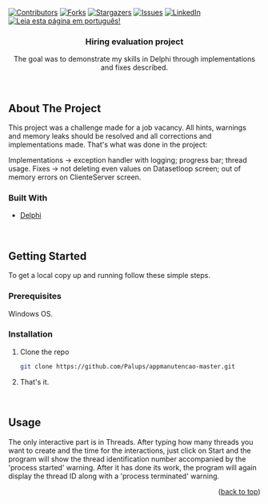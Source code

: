 <div id="top"></div>

[![Contributors][contributors-shield]][contributors-url]
[![Forks][forks-shield]][forks-url]
[![Stargazers][stars-shield]][stars-url]
[![Issues][issues-shield]][issues-url]
[![LinkedIn][linkedin-shield]][linkedin-url]
[![Leia esta página em português!][brazil-shield]](https://github.com/Palups/appmanutencao-master/blob/main/README-pt-br.md)


<!-- PROJECT LOGO -->
<h3 align="center">Hiring evaluation project</h3>

  <p align="center">
    The goal was to demonstrate my skills in Delphi through implementations and fixes described.
    <br />
  </p>
</div>

<br>

<!-- ABOUT THE PROJECT -->
## About The Project

This project was a challenge made for a job vacancy. All hints, warnings and memory leaks should be resolved and all corrections and implementations made. That's what was done in the project:

Implementations -> exception handler with logging; progress bar; thread usage.
Fixes -> not deleting even values on Datasetloop screen; out of memory errors on ClienteServer screen.

### Built With

* [Delphi](https://www.embarcadero.com/br/products/delphi/starter/free-download)

<br>

<!-- GETTING STARTED -->
## Getting Started

To get a local copy up and running follow these simple steps.

### Prerequisites

Windows OS.

### Installation

1. Clone the repo
   ```sh
   git clone https://github.com/Palups/appmanutencao-master.git
   ```
2. That's it.

<br>

<!-- USAGE EXAMPLES -->
## Usage

The only interactive part is in Threads. After typing how many threads you want to create and the time for the interactions, just click on Start and the program will show the thread identification number accompanied by the 'process started' warning. After it has done its work, the program will again display the thread ID along with a 'process terminated' warning.

<p align="right">(<a href="#top">back to top</a>)</p>

<!-- MARKDOWN LINKS & IMAGES -->
<!-- https://www.markdownguide.org/basic-syntax/#reference-style-links -->
[contributors-shield]: https://img.shields.io/github/contributors/Palups/appmanutencao-master.svg?style=for-the-badge
[contributors-url]: https://github.com/Palups/appmanutencao-master/graphs/contributors
[forks-shield]: https://img.shields.io/github/forks/Palups/appmanutencao-master.svg?style=for-the-badge
[forks-url]: https://github.com/Palups/appmanutencao-master/network/members
[stars-shield]: https://img.shields.io/github/stars/Palups/appmanutencao-master.svg?style=for-the-badge
[stars-url]: https://github.com/Palups/appmanutencao-master/stargazers
[issues-shield]: https://img.shields.io/github/issues/Palups/appmanutencao-master.svg?style=for-the-badge
[issues-url]: https://github.com/Palups/appmanutencao-master/issues
[license-shield]: https://img.shields.io/github/license/Palups/appmanutencao-master.svg?style=for-the-badge
[license-url]: https://github.com/Palups/appmanutencao-master/blob/master/LICENSE.txt
[linkedin-shield]: https://img.shields.io/badge/-LinkedIn-black.svg?style=for-the-badge&logo=linkedin&colorB=555
[linkedin-url]: https://linkedin.com/in/viniciusgpalu
[product-screenshot]: images/screenshot.png
[brazil-shield]: https://img.shields.io/badge/🇧🇷-Leia_esta_página_em_português!-yellowgreen?style=for-the-badge
